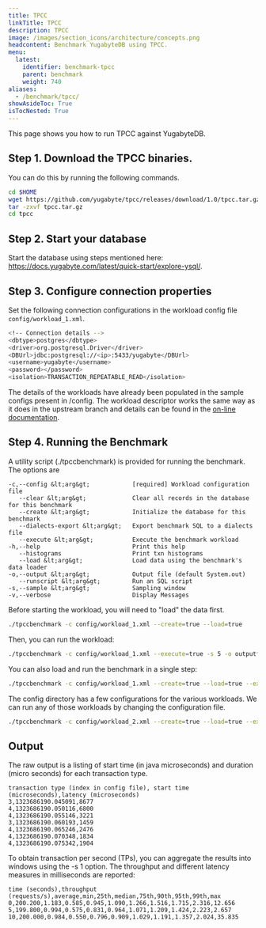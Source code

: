 ```yaml
---
title: TPCC
linkTitle: TPCC
description: TPCC
image: /images/section_icons/architecture/concepts.png
headcontent: Benchmark YugabyteDB using TPCC.
menu:
  latest:
    identifier: benchmark-tpcc
    parent: benchmark
    weight: 740
aliases:
  - /benchmark/tpcc/
showAsideToc: True
isTocNested: True
---
```


This page shows you how to run TPCC against YugabyteDB.

## Step 1. Download the TPCC binaries.

You can do this by running the following commands.

```sh
cd $HOME
wget https://github.com/yugabyte/tpcc/releases/download/1.0/tpcc.tar.gz
tar -zxvf tpcc.tar.gz
cd tpcc
```

## Step 2. Start your database
Start the database using steps mentioned here: https://docs.yugabyte.com/latest/quick-start/explore-ysql/.

## Step 3. Configure connection properties
Set the following connection configurations in the workload config file `config/workload_1.xml`.

```sh
<!-- Connection details -->
<dbtype>postgres</dbtype>
<driver>org.postgresql.Driver</driver>
<DBUrl>jdbc:postgresql://<ip>:5433/yugabyte</DBUrl>
<username>yugabyte</username>
<password></password>
<isolation>TRANSACTION_REPEATABLE_READ</isolation>
```

The details of the workloads have already been populated in the sample configs present in /config.
The workload descriptor works the same way as it does in the upstream branch and details can be found in the [on-line documentation](https://github.com/oltpbenchmark/oltpbench/wiki).

## Step 4. Running the Benchmark
A utility script (./tpccbenchmark) is provided for running the benchmark. The options are

```
-c,--config &lt;arg&gt;            [required] Workload configuration file
   --clear &lt;arg&gt;             Clear all records in the database for this benchmark
   --create &lt;arg&gt;            Initialize the database for this benchmark
   --dialects-export &lt;arg&gt;   Export benchmark SQL to a dialects file
   --execute &lt;arg&gt;           Execute the benchmark workload
-h,--help                          Print this help
   --histograms                    Print txn histograms
   --load &lt;arg&gt;              Load data using the benchmark's data loader
-o,--output &lt;arg&gt;            Output file (default System.out)
   --runscript &lt;arg&gt;         Run an SQL script
-s,--sample &lt;arg&gt;            Sampling window
-v,--verbose                       Display Messages
```

Before starting the workload, you will need to "load" the data first.

```sh
./tpccbenchmark -c config/workload_1.xml --create=true --load=true
```

Then, you can run the workload:

```sh
./tpccbenchmark -c config/workload_1.xml --execute=true -s 5 -o outputfile
```

You can also load and run the benchmark in a single step:

```sh
./tpccbenchmark -c config/workload_1.xml --create=true --load=true --execute=true -s 5 -o outputfile
```

The config directory has a few configurations for the various workloads. We can run any of those workloads by changing the configuration file.

```sh
./tpccbenchmark -c config/workload_2.xml --create=true --load=true --execute=true -s 5 -o outputfile
```

## Output
The raw output is a listing of start time (in java microseconds) and duration (micro seconds) for each transaction type.

```
transaction type (index in config file), start time (microseconds),latency (microseconds)
3,1323686190.045091,8677
4,1323686190.050116,6800
4,1323686190.055146,3221
3,1323686190.060193,1459
4,1323686190.065246,2476
4,1323686190.070348,1834
4,1323686190.075342,1904
```

To obtain transaction per second (TPs), you can aggregate the results into windows using the -s 1 option. The throughput and different latency measures in milliseconds are reported:

```
time (seconds),throughput (requests/s),average,min,25th,median,75th,90th,95th,99th,max
0,200.200,1.183,0.585,0.945,1.090,1.266,1.516,1.715,2.316,12.656
5,199.800,0.994,0.575,0.831,0.964,1.071,1.209,1.424,2.223,2.657
10,200.000,0.984,0.550,0.796,0.909,1.029,1.191,1.357,2.024,35.835
```
